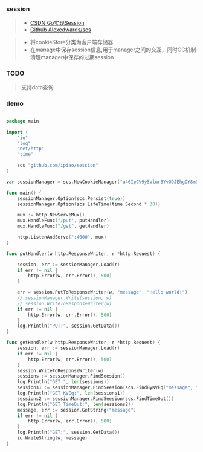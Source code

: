 <!-- 简单的session处理机制 -->

### session

>- [CSDN Go实现Session](http://blog.csdn.net/lzy_zhi_yuan/article/details/73127601)
>- [Github Alexedwards/scs](https://github.com/alexedwards/scs)

> - 将cookieStore分类为客户端存储器
> - 在manage中保存session信息,用于manager之间的交互，同时GC机制清理manager中保存的过期session


### TODO
>支持data查询

###  demo

```go

package main

import (
	"io"
	"log"
	"net/http"
	"time"

	scs "github.com/ipiao/session"
)

var sessionManager = scs.NewCookieManager("u46IpCV9y5Vlur8YvODJEhgOY8m9JVE4")

func main() {
	sessionManager.Option(scs.Persist(true))
	sessionManager.Option(scs.LifeTime(time.Second * 30))

	mux := http.NewServeMux()
	mux.HandleFunc("/put", putHandler)
	mux.HandleFunc("/get", getHandler)

	http.ListenAndServe(":4000", mux)
}

func putHandler(w http.ResponseWriter, r *http.Request) {

	session, err := sessionManager.Load(r)
	if err != nil {
		http.Error(w, err.Error(), 500)
	}

	err = session.PutToResponseWriter(w, "message", "Hello world!")
	// sessionManager.Write(session, w)
	// session.WriteToResponseWriter(w)
	if err != nil {
		http.Error(w, err.Error(), 500)
	}
	log.Println("PUT:", session.GetData())
}

func getHandler(w http.ResponseWriter, r *http.Request) {
	session, err := sessionManager.Load(r)
	if err != nil {
		http.Error(w, err.Error(), 500)
	}
	session.WriteToResponseWriter(w)
	sessions := sessionManager.FindSeesion()
	log.Println("GET:", len(sessions))
	sessions1 := sessionManager.FindSeesion(scs.FindByKVEq("message", "Hello world!"))
	log.Println("GET KVEq:", len(sessions1))
	sessions2 := sessionManager.FindSeesion(scs.FindTimeOut())
	log.Println("GET TimeOut:", len(sessions2))
	message, err := session.GetString("message")
	if err != nil {
		http.Error(w, err.Error(), 500)
	}
	log.Println("GET:", session.GetData())
	io.WriteString(w, message)
}
```